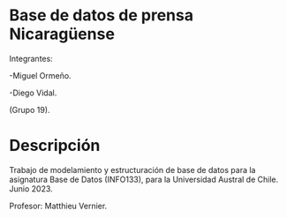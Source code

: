 Base de datos de prensa Nicaragüense
==============

Integrantes:

-Miguel Ormeño.

-Diego Vidal.

(Grupo 19).

Descripción
==============

Trabajo de modelamiento y estructuración de base de datos para la asignatura Base de Datos (INFO133), para la Universidad Austral de Chile. Junio 2023.


Profesor: Matthieu Vernier.